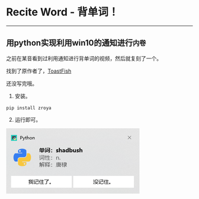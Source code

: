 # Recite Word - 背单词！

---

## 用python实现利用win10的通知进行`内卷`

之前在某音看到过利用通知进行背单词的视频，然后就复刻了一个。

找到了原作者了，[ToastFish](https://github.com/Uahh/ToastFish)

还没写完哦。

1. 安装。

```
pip install zroya
```

2. 运行即可。

![img.png](img.png)